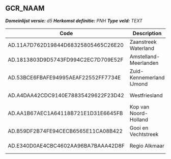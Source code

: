 ﻿## GCR_NAAM

*__Domeinlijst versie:__ d5*
*__Herkomst definitie:__ PNH*
*__Type veld:__ TEXT*

|__Code__ |__Description__ |__Definitie__	|
|	---	|	---	|   ---	| 
| AD.11A7D762D19844D68325805465C26E20 | Zaanstreek Waterland | Naam van de Gebiedscontractregio |
| AD.1813803D9D5743FD994C2EC7D709E52F | Amstelland-Meerlanden | Naam van de Gebiedscontractregio |
| AD.53BCE6FBAFE94995AEAF22552FF7734E | Zuid-Kennemerland IJmond | Naam van de Gebiedscontractregio |
| AD.A4DAA42CDC9140E78835429622F23D42 | Westfriesland | Naam van de Gebiedscontractregio |
| AD.AA1B67AEC1A64118B721E1D31E6645FB | Kop van Noord-Holland | Naam van de Gebiedscontractregio |
| AD.B59DF2B74FE94CECB6565E11CA08B422 | Gooi en Vechtstreek | Naam van de Gebiedscontractregio |
| AD.E340D0AE4CBC4602AA96BA7BAAA42D8F | Regio Alkmaar | Naam van de Gebiedscontractregio |
